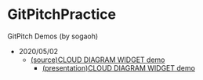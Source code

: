 # GitPitchPractice

GitPitch Demos (by sogaoh)


- 2020/05/02
    - [(source)CLOUD DIAGRAM WIDGET demo](https://github.com/sogaoh/GitPitchPractice/tree/master/20200502-cloud-diagrams)
        - [(presentation)CLOUD DIAGRAM WIDGET demo](https://gitpitch.com/sogaoh/GitPitchPractice?p=20200502-cloud-diagrams)
